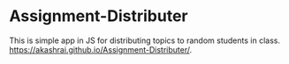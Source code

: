 # Assignment-Distributer
This is simple app in JS for distributing topics to random students in class.
https://akashrai.github.io/Assignment-Distributer/.
